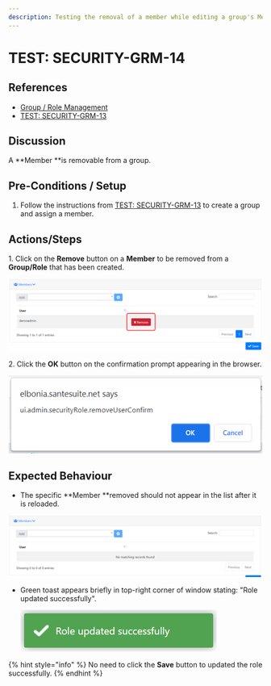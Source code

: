 ```yaml
---
description: Testing the removal of a member while editing a group's Members.
---
```


# TEST: SECURITY-GRM-14

## References

* [Group / Role Management](../../../../../../operations/system-administration/security-administration/group-role-management.md)
* [TEST: SECURITY-GRM-13](test-security-grm-11.md)

## Discussion

A **Member **is removable from a group.

## Pre-Conditions / Setup

1. Follow the instructions from [TEST: SECURITY-GRM-13](test-security-grm-11.md) to create a group and assign a member.

## Actions/Steps

&#x20;1\. Click on the **Remove** button on a **Member** to be removed from a **Group/Role** that has been created.

![](<../../../../../../.gitbook/assets/image (361).png>)

2\. Click the **OK** button on the confirmation prompt appearing in the browser.

![](<../../../../../../.gitbook/assets/image (339).png>)

## Expected Behaviour

* The specific **Member **removed should not appear in the list after it is reloaded.

![](<../../../../../../.gitbook/assets/image (359).png>)

*   Green toast appears briefly in top-right corner of window stating: "Role updated successfully".

    ![](<../../../../../../.gitbook/assets/image (378).png>)

{% hint style="info" %}
No need to click the **Save** button to updated the role successfully.
{% endhint %}
